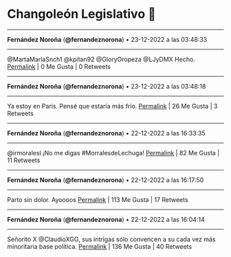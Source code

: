 # Changoleón Legislativo 🙈
*****
**Fernández Noroña** (**@fernandeznorona**) • 23-12-2022 a las 03:48:33
*****
@MartaMariaSnch1 @kpitan92 @GloryOropeza @LJyDMX Hecho.
[Permalink](https://twitter.com/fernandeznorona/status/1606255437237538816) | 0 Me Gusta | 0 Retweets
*****
**Fernández Noroña** (**@fernandeznorona**) • 23-12-2022 a las 03:48:18
*****
Ya estoy en Paris. Pensé que estaría más frío.
[Permalink](https://twitter.com/fernandeznorona/status/1606255372762742785) | 26 Me Gusta | 3 Retweets
*****
**Fernández Noroña** (**@fernandeznorona**) • 22-12-2022 a las 16:33:35
*****
@irmoralesl ¡No me digas #MorralesdeLechuga!
[Permalink](https://twitter.com/fernandeznorona/status/1606085577148813313) | 82 Me Gusta | 11 Retweets
*****
**Fernández Noroña** (**@fernandeznorona**) • 22-12-2022 a las 16:17:50
*****
Parto sin dolor. Ayoooos
[Permalink](https://twitter.com/fernandeznorona/status/1606081610117312512) | 113 Me Gusta | 17 Retweets
*****
**Fernández Noroña** (**@fernandeznorona**) • 22-12-2022 a las 16:04:14
*****
Señorito X @ClaudioXGG, sus intrigas sólo convencen a su cada vez más minoritaria base política.
[Permalink](https://twitter.com/fernandeznorona/status/1606078191222677504) | 136 Me Gusta | 40 Retweets
